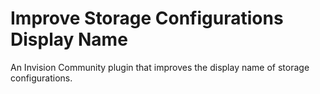 # Improve Storage Configurations Display Name

An Invision Community plugin that improves the display name of storage configurations.
